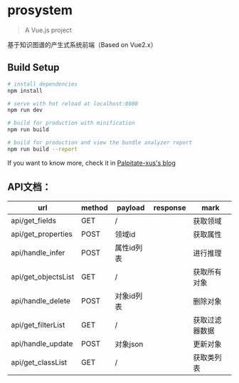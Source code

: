 # prosystem

> A Vue.js project

基于知识图谱的产生式系统前端（Based on Vue2.x）

## Build Setup

``` bash
# install dependencies
npm install

# serve with hot reload at localhost:8080
npm run dev

# build for production with minification
npm run build

# build for production and view the bundle analyzer report
npm run build --report
```

If you want to know more, check it in [Palpitate-xus's blog](https://palpitate-xus.github.io/blog_dev/blogs/code/2022/2210312.html)

## API文档：
| url                 | method | payload | response | mark    |
|---------------------|--------|---------|----------|---------|
| api/get_fields      | GET    | /       |          | 获取领域    |
| api/get_properties  | POST   | 领域id    |          | 获取属性    |
| api/handle_infer    | POST   | 属性id列表  |          | 进行推理    |
| api/get_objectsList | GET    | /       |          | 获取所有对象  |
| api/handle_delete   | POST   | 对象id列表  |          | 删除对象    |
| api/get_filterList  | GET    | /       |          | 获取过滤器数据 |
| api/handle_update   | POST   | 对象json  |          | 更新对象    |
| api/get_classList   | GET    | /       |          | 获取类列表   |
